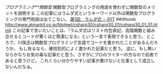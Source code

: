 *プログラミング**関数型* 関数型プログラミングの用語を使わずに関数型のメリットを説明する
この記事にはラムダ式というキーワード以外は関数型プログラミングの専門用語は出てこない。
[第1回　ラムダ式 − ＠IT](http://www.atmarkit.co.jp/fdotnet/csharp30/csharp30_01/csharp30_01_01.html)
##(thumb http://www.atmarkit.co.jp/fdotnet/csharp30/csharp30_01/csharp30_01_01.html)
この記事で言いたいことは、『ラムダ式はリスト内包表記、高階関数と組み合せるとコードが驚くほど簡潔になる』という一言で表現できると思う。
ところで、川俣氏は関数型プログラミング言語でコードを書かれたことがあるんだろうか。
もし有るなら、確信犯的によく書かれた記事だと思う。
逆に、もし無いならかなりお気の毒な記事だと思う。さすがにプロのライターの方なので前者であると思うけど。
これくらい分かりやすい記事が書けないと仕事として成立しないんだなぁ。
